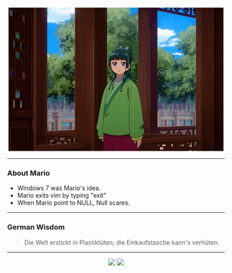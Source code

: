 <p align="center">
  <img src="assets/maomao.gif" />
</p>

---

### About Mario
- Windows 7 was Mario's idea.
- Mario exits vim by typing "exit"
- When Mario point to NULL, Null scares.

---

### German Wisdom
> Die Welt erstickt in Plastiktüten; die Einkaufstasche kann's verhüten.

---

<p align="center">
  <a>
    <img height="180em" src="https://github-readme-stats-eight-theta.vercel.app/api?username=Torfkopp&show_icons=true&theme=dark&include_all_commits=true&count_private=true"/>
  </a>
  <a href="https://github.com/Torfkopp?tab=repositories">
    <img height="180em" src="https://github-readme-stats-eight-theta.vercel.app/api/top-langs/?username=torfkopp&layout=compact&theme=dark&langs_count=8&hide=java"/>
  </a>
</p>
